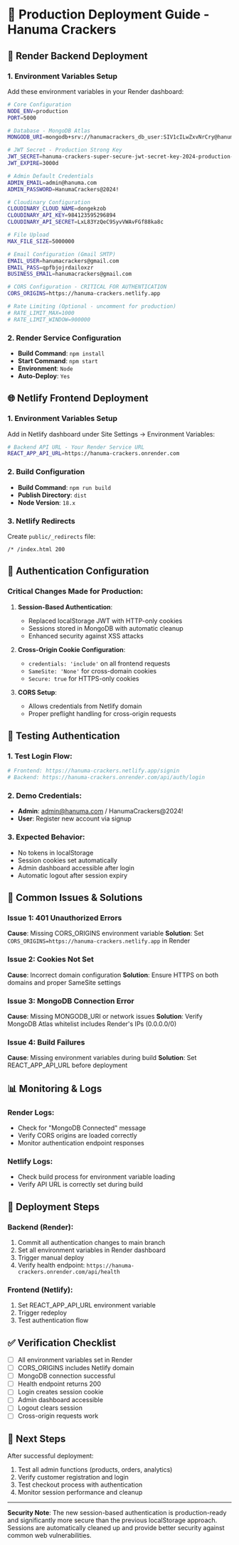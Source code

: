 # 🚀 Production Deployment Guide - Hanuma Crackers

## 🔧 Render Backend Deployment

### 1. Environment Variables Setup

Add these environment variables in your Render dashboard:

```bash
# Core Configuration
NODE_ENV=production
PORT=5000

# Database - MongoDB Atlas
MONGODB_URI=mongodb+srv://hanumacrackers_db_user:SIV1cILwZxvNrCry@hanuma.n4dzger.mongodb.net/hanuma-crackers?retryWrites=true&w=majority&appName=Hanuma

# JWT Secret - Production Strong Key
JWT_SECRET=hanuma-crackers-super-secure-jwt-secret-key-2024-production-version-32-chars-minimum
JWT_EXPIRE=3000d

# Admin Default Credentials
ADMIN_EMAIL=admin@hanuma.com
ADMIN_PASSWORD=HanumaCrackers@2024!

# Cloudinary Configuration
CLOUDINARY_CLOUD_NAME=dongekzob
CLOUDINARY_API_KEY=984123595296894
CLOUDINARY_API_SECRET=LxL83YzQeC9SyvVWAvFGf88ka8c

# File Upload
MAX_FILE_SIZE=5000000

# Email Configuration (Gmail SMTP)
EMAIL_USER=hanumacrackers@gmail.com
EMAIL_PASS=qpfbjojrdailoxzr
BUSINESS_EMAIL=hanumacrackers@gmail.com

# CORS Configuration - CRITICAL FOR AUTHENTICATION
CORS_ORIGINS=https://hanuma-crackers.netlify.app

# Rate Limiting (Optional - uncomment for production)
# RATE_LIMIT_MAX=1000
# RATE_LIMIT_WINDOW=900000
```

### 2. Render Service Configuration

- **Build Command**: `npm install`
- **Start Command**: `npm start`
- **Environment**: `Node`
- **Auto-Deploy**: `Yes`

## 🌐 Netlify Frontend Deployment

### 1. Environment Variables Setup

Add in Netlify dashboard under Site Settings → Environment Variables:

```bash
# Backend API URL - Your Render Service URL
REACT_APP_API_URL=https://hanuma-crackers.onrender.com
```

### 2. Build Configuration

- **Build Command**: `npm run build`
- **Publish Directory**: `dist`
- **Node Version**: `18.x`

### 3. Netlify Redirects

Create `public/_redirects` file:

```
/* /index.html 200
```

## 🔐 Authentication Configuration

### Critical Changes Made for Production:

1. **Session-Based Authentication**: 
   - Replaced localStorage JWT with HTTP-only cookies
   - Sessions stored in MongoDB with automatic cleanup
   - Enhanced security against XSS attacks

2. **Cross-Origin Cookie Configuration**:
   - `credentials: 'include'` on all frontend requests
   - `SameSite: 'None'` for cross-domain cookies
   - `Secure: true` for HTTPS-only cookies

3. **CORS Setup**:
   - Allows credentials from Netlify domain
   - Proper preflight handling for cross-origin requests

## 🧪 Testing Authentication

### 1. Test Login Flow:
```bash
# Frontend: https://hanuma-crackers.netlify.app/signin
# Backend: https://hanuma-crackers.onrender.com/api/auth/login
```

### 2. Demo Credentials:
- **Admin**: admin@hanuma.com / HanumaCrackers@2024!
- **User**: Register new account via signup

### 3. Expected Behavior:
- No tokens in localStorage
- Session cookies set automatically
- Admin dashboard accessible after login
- Automatic logout after session expiry

## 🚨 Common Issues & Solutions

### Issue 1: 401 Unauthorized Errors
**Cause**: Missing CORS_ORIGINS environment variable
**Solution**: Set `CORS_ORIGINS=https://hanuma-crackers.netlify.app` in Render

### Issue 2: Cookies Not Set
**Cause**: Incorrect domain configuration
**Solution**: Ensure HTTPS on both domains and proper SameSite settings

### Issue 3: MongoDB Connection Error
**Cause**: Missing MONGODB_URI or network issues
**Solution**: Verify MongoDB Atlas whitelist includes Render's IPs (0.0.0.0/0)

### Issue 4: Build Failures
**Cause**: Missing environment variables during build
**Solution**: Set REACT_APP_API_URL before deployment

## 📊 Monitoring & Logs

### Render Logs:
- Check for "MongoDB Connected" message
- Verify CORS origins are loaded correctly
- Monitor authentication endpoint responses

### Netlify Logs:
- Check build process for environment variable loading
- Verify API URL is correctly set during build

## 🔄 Deployment Steps

### Backend (Render):
1. Commit all authentication changes to main branch
2. Set all environment variables in Render dashboard
3. Trigger manual deploy
4. Verify health endpoint: `https://hanuma-crackers.onrender.com/api/health`

### Frontend (Netlify):
1. Set REACT_APP_API_URL environment variable
2. Trigger redeploy
3. Test authentication flow

## ✅ Verification Checklist

- [ ] All environment variables set in Render
- [ ] CORS_ORIGINS includes Netlify domain
- [ ] MongoDB connection successful
- [ ] Health endpoint returns 200
- [ ] Login creates session cookie
- [ ] Admin dashboard accessible
- [ ] Logout clears session
- [ ] Cross-origin requests work

## 🎯 Next Steps

After successful deployment:
1. Test all admin functions (products, orders, analytics)
2. Verify customer registration and login
3. Test checkout process with authentication
4. Monitor session performance and cleanup

---

**Security Note**: The new session-based authentication is production-ready and significantly more secure than the previous localStorage approach. Sessions are automatically cleaned up and provide better security against common web vulnerabilities.